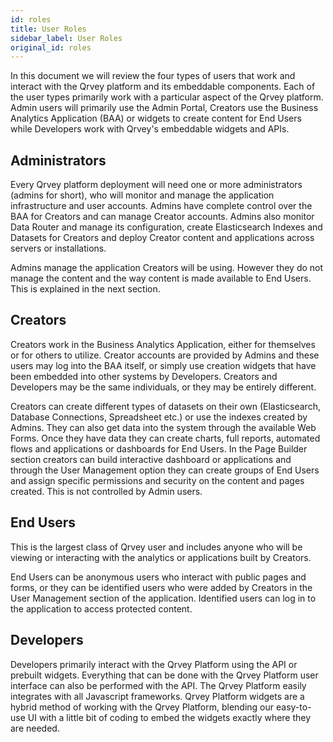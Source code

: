 ```yaml
---
id: roles
title: User Roles
sidebar_label: User Roles
original_id: roles
---
```

<div style={{textAlign: "justify"}}>

In this document we will review the four types of users that work and interact with the Qrvey platform and its embeddable components. Each of the user types primarily work with a particular aspect of the Qrvey platform. Admin users will primarily use the Admin Portal,  Creators use the Business Analytics Application (BAA) or widgets to create content for End Users while Developers work with Qrvey's  embeddable widgets and APIs.

## Administrators

Every Qrvey platform deployment will need one or more administrators (admins for short), who will monitor and manage the application infrastructure and user accounts. Admins have complete control over the BAA for Creators and can manage Creator accounts. Admins also monitor Data Router and manage its configuration, create Elasticsearch Indexes and Datasets for Creators and deploy Creator content and applications across servers or installations.

Admins manage the application Creators will be using. However they do not manage the content and the way content is made available to End Users. This is explained in the next section.

## Creators

Creators work in the Business Analytics Application, either for themselves or for others to utilize. Creator accounts are provided by Admins and these users may log into the BAA itself, or simply use creation widgets that have been embedded into other systems by Developers. Creators and Developers may be the same individuals, or they may be entirely different.

Creators can create different types of datasets on their own (Elasticsearch, Database Connections, Spreadsheet etc.) or use the indexes created by Admins. They can also get data into the system through the available Web Forms. Once they have data they can create charts, full reports, automated flows and applications or dashboards for End Users. In the Page Builder section creators can build interactive dashboard or applications and through the User Management option they can create groups of End Users and assign specific permissions and security on the content and pages created. This is not controlled by Admin users.

## End Users

This is the largest class of Qrvey user and includes anyone who will be viewing or interacting with the analytics or applications built by Creators.

End Users can be anonymous users who interact with public pages and forms, or they can be identified users who were added by Creators in the User Management section of the application. Identified users can log in to the application to access protected content.

## Developers

Developers primarily interact with the Qrvey Platform using the API or prebuilt widgets. Everything that can be done with the Qrvey Platform user interface can also be performed with the API. The Qrvey Platform easily integrates with all Javascript frameworks. Qrvey Platform widgets are a hybrid method of working with the Qrvey Platform, blending our easy-to-use UI with a little bit of coding to embed the widgets exactly where they are needed.
</div>